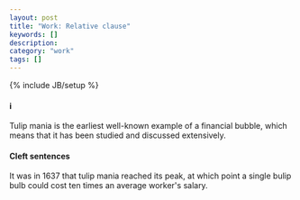 ```yaml
---
layout: post
title: "Work: Relative clause"
keywords: []
description: 
category: "work"
tags: []
---
```

{% include JB/setup %}


#### i
Tulip mania is the earliest well-known example of a financial bubble, which
means that it has been studied and discussed extensively.


#### Cleft sentences
It was in 1637 that tulip mania reached its peak, at which point a single bulip
bulb could cost ten times an average worker's salary.

